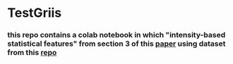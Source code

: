 # TestGriis

### this repo contains a colab notebook in which "intensity-based statistical features" from section 3 of this [paper]( https://arxiv.org/pdf/1612.07003.pdf) using dataset from this [repo]( https://github.com/theibsi/data_sets/tree/master/ibsi_1_digital_phantom) 
